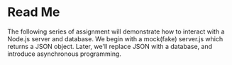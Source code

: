 <h1> Read Me </h1>
The following series of assignment will demonstrate how to interact with a Node.js server and database. 
We begin with a mock(fake) server.js which returns a JSON object. Later, we'll replace JSON with a database, and 
introduce asynchronous programming. 